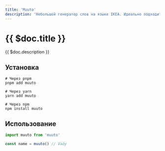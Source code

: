 ```yaml
---
title: 'Muuto'
description: 'Небольшой генератор слов на языке IKEA. Идеально подходит для генерации названий домашних проектов.'
---
```


# {{ $doc.title }}

{{ $doc.description }}

## Установка

```shell
# Через pnpm
pnpm add muuto

# Через yarn
yarn add muuto

# Через npm
npm install muuto
```

## Использование

```typescript
import muuto from 'muuto'

const name = muuto() // Vaöy
```

